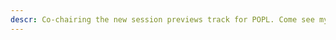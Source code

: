 ```yaml
---
descr: Co-chairing the new session previews track for POPL. Come see my talk on Relational & Automated Verification on Friday!
---
```

